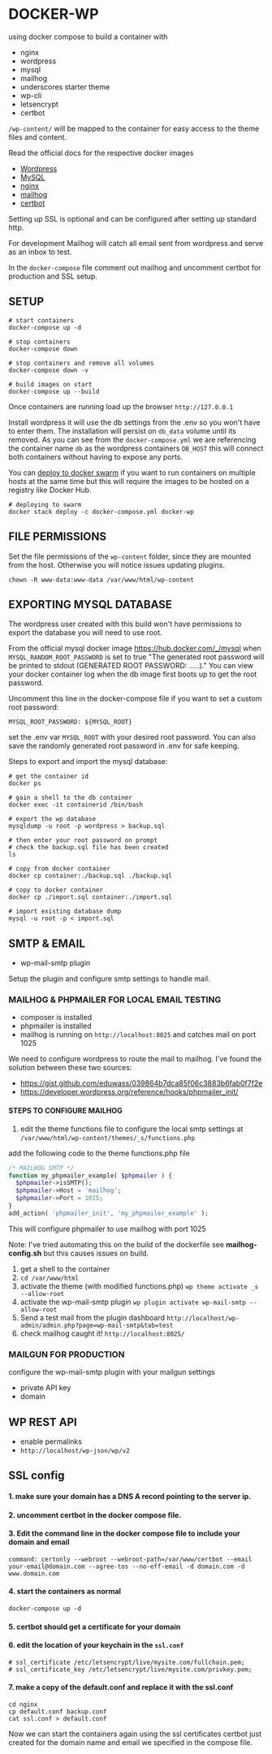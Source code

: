# DOCKER-WP

using docker compose to build a container with

* nginx
* wordpress
* mysql
* mailhog
* underscores starter theme
* wp-cli
* letsencrypt 
* certbot

`/wp-content/` will be mapped to the container for easy access to the theme files and content.

Read the official docs for the respective docker images
- [Wordpress](https://hub.docker.com/_/wordpress)
- [MySQL](https://hub.docker.com/_/mysql)
- [nginx](https://hub.docker.com/_/nginx)
- [mailhog](https://hub.docker.com/r/mailhog/mailhog/)
- [certbot](https://hub.docker.com/r/certbot/certbot/)

Setting up SSL is optional and can be configured after setting up standard http.

For development Mailhog will catch all email sent from wordpress and serve as an inbox to test.

In the `docker-compose` file comment out mailhog and uncomment certbot for production and SSL setup.
## SETUP

```
# start containers
docker-compose up -d

# stop containers
docker-compose down

# stop containers and remove all volumes 
docker-compose down -v

# build images on start
docker-compose up --build
```

Once containers are running load up the browser `http://127.0.0.1` 

Install wordpress it will use the db settings from the .env so you won't have to enter them. The installation will persist on `db_data` volume until its removed. As you can see from the `docker-compose.yml` we are referencing the container name `db` as the wordpress containers `DB_HOST` this will connect both containers without having to expose any ports.

You can [deploy to docker swarm](https://docs.docker.com/engine/swarm/stack-deploy/) if you want to run containers on multiple hosts at the same time but this will require the images to be hosted on a registry like Docker Hub.

```
# deploying to swarm
docker stack deploy -c docker-compose.yml docker-wp
```
## FILE PERMISSIONS

Set the file permissions of the `wp-content` folder, since they are mounted from the host. Otherwise you will notice issues updating plugins.
```
chown -R www-data:www-data /var/www/html/wp-content
```

## EXPORTING MYSQL DATABASE

The wordpress user created with this build won't have permissions to export the database you will need to use root.

From the official mysql docker image https://hub.docker.com/_/mysql when `MYSQL_RANDOM_ROOT_PASSWORD` is set to true "The generated root password will be printed to stdout (GENERATED ROOT PASSWORD: .....)." You can view your docker container log when the db image first boots up to get the root password.

Uncomment this line in the docker-compose file if you want to set a custom root password:
```
MYSQL_ROOT_PASSWORD: ${MYSQL_ROOT}
```
set the .env var `MYSQL_ROOT` with your desired root password. You can also save the randomly generated root password in .env for safe keeping.

Steps to export and import the mysql database:
```
# get the container id
docker ps

# gain a shell to the db container
docker exec -it containerid /bin/bash

# export the wp database
mysqldump -u root -p wordpress > backup.sql

# then enter your root password on prompt
# check the backup.sql file has been created
ls

# copy from docker container
docker cp container:./backup.sql ./backup.sql 

# copy to docker container
docker cp ./import.sql container:./import.sql

# import existing database dump
mysql -u root -p < import.sql
```
## SMTP & EMAIL

* wp-mail-smtp plugin

Setup the plugin and configure smtp settings to handle mail.

### MAILHOG & PHPMAILER FOR LOCAL EMAIL TESTING

* composer is installed
* phpmailer is installed
* mailhog is running on `http://localhost:8025` and catches mail on port 1025

We need to configure wordpress to route the mail to mailhog. I've found the solution between these two sources:

* https://gist.github.com/eduwass/039864b7dca85f06c3883b6fab0f7f2e
* https://developer.wordpress.org/reference/hooks/phpmailer_init/
  
#### STEPS TO CONFIGURE MAILHOG

1. edit the theme functions file to configure the local smtp settings at `/var/www/html/wp-content/themes/_s/functions.php`

add the following code to the theme functions.php file

```php
/* MAILHOG SMTP */
function my_phpmailer_example( $phpmailer ) {
  $phpmailer->isSMTP();     
  $phpmailer->Host = 'mailhog';
  $phpmailer->Port = 1025;
}
add_action( 'phpmailer_init', 'my_phpmailer_example' );
```

This will configure phpmailer to use mailhog with port 1025

Note: I've tried automating this on the build of the dockerfile see **mailhog-config.sh** but this causes issues on build.

1. get a shell to the container
1. `cd /var/www/html`
1. activate the theme (with modified functions.php) `wp theme activate _s --allow-root`
1. activate the wp-mail-smtp plugin  `wp plugin activate wp-mail-smtp --allow-root`
1. Send a test mail from the plugin dashboard `http://localhost/wp-admin/admin.php?page=wp-mail-smtp&tab=test`
1. check mailhog caught it! `http://localhost:8025/`

### MAILGUN FOR PRODUCTION

configure the wp-mail-smtp plugin with your mailgun settings

* private API key
* domain

## WP REST API

* enable permalinks
* `http://localhost/wp-json/wp/v2`

## SSL config

#### 1. make sure your domain has a DNS A record pointing to the server ip.

#### 2. uncomment certbot in the docker compose file.

#### 3. Edit the command line in the docker compose file to include your domain and email
```
command: certonly --webroot --webroot-path=/var/www/certbot --email your-email@domain.com --agree-tos --no-eff-email -d domain.com -d www.domain.com
```
#### 4. start the containers as normal

```
docker-compose up -d
```

#### 5. certbot should get a certificate for your domain

#### 6. edit the location of your keychain in the `ssl.conf`
```
# ssl_certificate /etc/letsencrypt/live/mysite.com/fullchain.pem;
# ssl_certificate_key /etc/letsencrypt/live/mysite.com/privkey.pem;
```

#### 7. make a copy of the default.conf and replace it with the ssl.conf
```
cd nginx
cp default.conf backup.conf
cat ssl.conf > default.conf 
```

Now we can start the containers again using the ssl certificates certbot just created for the domain name and email we specified in the compose file.